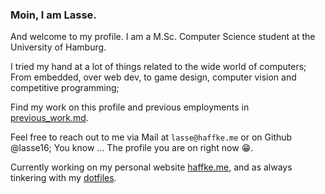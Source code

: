 ### Moin, I am  Lasse.

And welcome to my profile. I am a M.Sc. Computer Science student at the University of Hamburg.

I tried my hand at a lot of things related to the wide world of computers;   
From embedded, over web dev, to game design, computer vision and competitive programming;


Find my work on this profile and previous employments in [previous_work.md](./previous_work.md).

Feel free to reach out to me via Mail at `lasse@haffke.me` or on Github @lasse16; You know ... The profile you are on right now 😁.  

Currently working on my personal website [haffke.me](https://haffke.me), and as always tinkering with my [dotfiles](https://github.com/lasse16/dotfiles).
